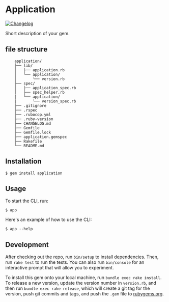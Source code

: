 # Application

[![Changelog][changelog-badge]][changelog-link]

Short description of your gem.

## file structure
```
    application/
    ├── lib/
    │   ├── application.rb
    │   └── application/
    │       └── version.rb
    ├── spec/
    │   ├── application_spec.rb
    │   ├── spec_helper.rb
    |   └── application/
    |       └── version_spec.rb
    ├── .gitignore
    ├── .rspec
    ├── .rubocop.yml
    ├── .ruby-version
    ├── CHANGELOG.md
    ├── Gemfile
    ├── Gemfile.lock
    ├── application.gemspec
    ├── Rakefile
    └── README.md
```

## Installation
```
$ gem install application
```

## Usage

To start the CLI, run:
```
$ app
```

Here's an example of how to use the CLI:
```
$ app --help
```

## Development

After checking out the repo, run `bin/setup` to install dependencies. Then, run `rake test` to run the tests. You can also run `bin/console` for an interactive prompt that will allow you to experiment.

To install this gem onto your local machine, run `bundle exec rake install`. To release a new version, update the version number in `version.rb`, and then run `bundle exec rake release`, which will create a git tag for the version, push git commits and tags, and push the `.gem` file to [rubygems.org](https://rubygems.org).

[changelog-link]: ./CHANGELOG.md
[changelog-badge]: https://img.shields.io/badge/changelog%20version-0.1.0-blue.svg
